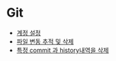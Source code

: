 # Git
- [계정 설정](계정%20설정.md)
- [파일 변동 추적 및 삭제](파일%20변동%20추적%20및%20삭제.md)
- [특정 commit 과 history내역을 삭제](특정%20commit%20과%20history내역을%20삭제.md)